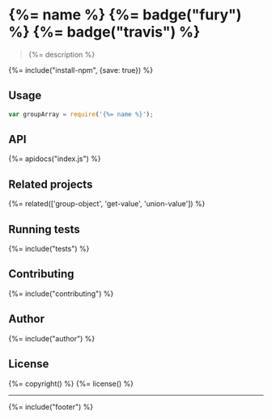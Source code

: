 # {%= name %} {%= badge("fury") %} {%= badge("travis") %}

> {%= description %}

{%= include("install-npm", {save: true}) %}

## Usage

```js
var groupArray = require('{%= name %}');
```

## API
{%= apidocs("index.js") %}

## Related projects
{%= related(['group-object', 'get-value', 'union-value']) %}

## Running tests
{%= include("tests") %}

## Contributing
{%= include("contributing") %}

## Author
{%= include("author") %}

## License
{%= copyright() %}
{%= license() %}

***

{%= include("footer") %}
